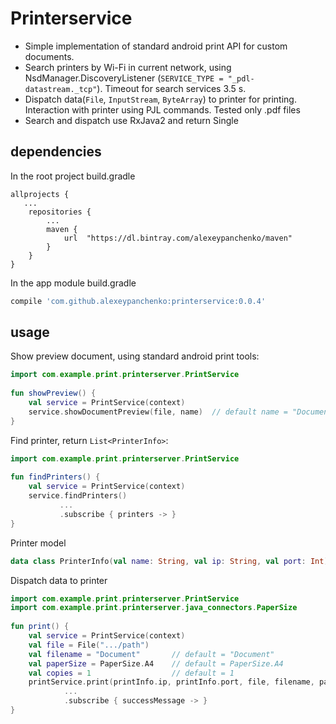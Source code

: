 # Printerservice
* Simple implementation of standard android print API for custom documents.
* Search printers by Wi-Fi in current network, using NsdManager.DiscoveryListener (`SERVICE_TYPE = "_pdl-datastream._tcp"`). Timeout for search services 3.5 s.
* Dispatch data(`File`, `InputStream`, `ByteArray`) to printer for printing. Interaction with printer using PJL commands. Tested only .pdf files
* Search and dispatch use RxJava2 and return Single

## dependencies
In the root project build.gradle
```
allprojects {
   ...
    repositories {
        ...
        maven {
            url  "https://dl.bintray.com/alexeypanchenko/maven"
        }
    }
}
```
In the app module build.gradle
```groovy
compile 'com.github.alexeypanchenko:printerservice:0.0.4'
```
## usage
Show preview document, using standard android print tools:
```kotlin
import com.example.print.printerserver.PrintService
    
fun showPreview() {
    val service = PrintService(context)
    service.showDocumentPreview(file, name)  // default name = "Document" 
}
```
Find printer, return `List<PrinterInfo>`:
```kotlin
import com.example.print.printerserver.PrintService
    
fun findPrinters() {
    val service = PrintService(context)
    service.findPrinters()
           ...
           .subscribe { printers -> }
}
```
Printer model
```kotlin
data class PrinterInfo(val name: String, val ip: String, val port: Int)
```
Dispatch data to printer
```kotlin
import com.example.print.printerserver.PrintService
import com.example.print.printerserver.java_connectors.PaperSize
    
fun print() {
    val service = PrintService(context)
    val file = File(".../path")
    val filename = "Document"       // default = "Document"
    val paperSize = PaperSize.A4    // default = PaperSize.A4
    val copies = 1                  // default = 1
    printService.print(printInfo.ip, printInfo.port, file, filename, paperSize, copies)
            ...
            .subscribe { successMessage -> }
}
```